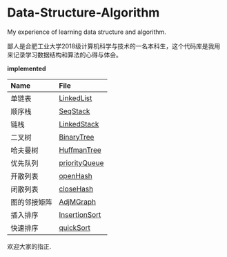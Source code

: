 # Data-Structure-Algorithm
My experience of learning data structure and algorithm.
<!--MORE-->
鄙人是合肥工业大学2018级计算机科学与技术的一名本科生，这个代码库是我用来记录学习数据结构和算法的心得与体会。

**implemented**  

| Name | File |  
|:---- | :---- |  
|单链表|[LinkedList](https://github.com/Songrui625/Data-Structure-Algorithm/blob/master/Data%20Structure/LinkedList.cpp)|  
|顺序栈|[SeqStack](https://github.com/Songrui625/Data-Structure-Algorithm/blob/master/Data%20Structure/SeqStack.cpp)|  
|链栈|[LinkedStack](https://github.com/Songrui625/Data-Structure-Algorithm/blob/master/Data%20Structure/LinkedStack.cpp)|  
|二叉树|[BinaryTree](https://github.com/Songrui625/Data-Structure-Algorithm/blob/master/Data%20Structure/BinaryTree.cpp)|  
|哈夫曼树|[HuffmanTree](https://github.com/Songrui625/Data-Structure-Algorithm/blob/master/Data%20Structure/HuffmanTree.cpp)|  
|优先队列|[priorityQueue](https://github.com/Songrui625/Data-Structure-Algorithm/blob/master/Data%20Structure/priorityQueue.cpp)|  
|开散列表|[openHash](https://github.com/Songrui625/Data-Structure-Algorithm/blob/master/Data%20Structure/OpenHashTable.cpp)|  
|闭散列表|[closeHash](https://github.com/Songrui625/Data-Structure-Algorithm/blob/master/Data%20Structure/CloseHashTable.cpp)|  
|图的邻接矩阵|[AdjMGraph](https://github.com/Songrui625/Data-Structure-Algorithm/blob/master/Data%20Structure/MGraph.cpp)|
|插入排序|[InsertionSort](https://github.com/Songrui625/Data-Structure-Algorithm/blob/master/Data%20Structure/InsertionSort.cpp)|
|快速排序|[quickSort](https://github.com/Songrui625/Data-Structure-Algorithm/blob/master/Data%20Structure/quickSort.cpp)|  

欢迎大家的指正.
